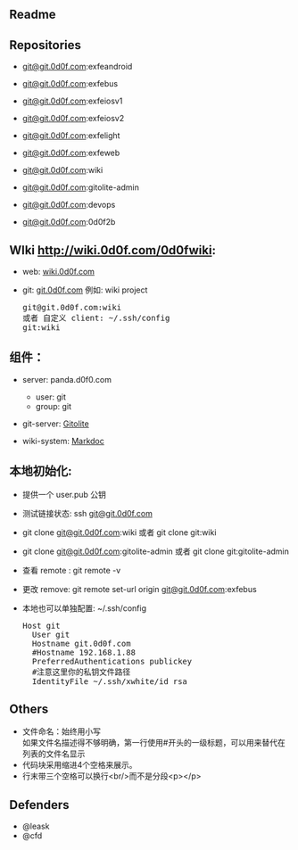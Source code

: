 Readme
------

## Repositories
  - git@git.0d0f.com:exfeandroid
  - git@git.0d0f.com:exfebus
  - git@git.0d0f.com:exfeiosv1
  - git@git.0d0f.com:exfeiosv2
  - git@git.0d0f.com:exfelight
  - git@git.0d0f.com:exfeweb
  - git@git.0d0f.com:wiki
  - git@git.0d0f.com:gitolite-admin
  - git@git.0d0f.com:devops

  - git@git.0d0f.com:0d0f2b

## WIki http://wiki.0d0f.com/0d0fwiki:
  * web: [wiki.0d0f.com](http://wiki.0d0f.com)
  * git: [git.0d0f.com](git.0d0f.com)
    例如: wiki project

    <pre>
    git@git.0d0f.com:wiki
    或者 自定义 client: ~/.ssh/config
    git:wiki
    </pre>

## 组件：
  * server: panda.d0f0.com
    * user: git
    * group: git

  * git-server: [Gitolite](http://sitaramc.github.com/gitolite)
  * wiki-system: [Markdoc](http://markdoc.org/)

## 本地初始化:
  * 提供一个 user.pub 公钥
  * 测试链接状态: ssh git@git.0d0f.com
  * git clone git@git.0d0f.com:wiki 或者 git clone git:wiki
  * git clone git@git.0d0f.com:gitolite-admin 或者 git clone git:gitolite-admin
  * 查看 remote : git remote -v
  * 更改 remove: git remote set-url origin git@git.0d0f.com:exfebus
  * 本地也可以单独配置: ~/.ssh/config

    <pre>
    Host git
      User git
      Hostname git.0d0f.com
      #Hostname 192.168.1.88
      PreferredAuthentications publickey
      #注意这里你的私钥文件路径
      IdentityFile ~/.ssh/xwhite/id_rsa
    </pre>

## Others
  * 文件命名：始终用小写   
如果文件名描述得不够明确，第一行使用#开头的一级标题，可以用来替代在列表的文件名显示   
  * 代码块采用缩进4个空格来展示。
  * 行末带三个空格可以换行\<br/>而不是分段\<p>\</p>

## Defenders
  - @leask
  - @cfd
